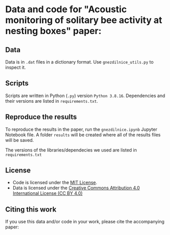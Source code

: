 # Data and code for "Acoustic monitoring of solitary bee activity at nesting boxes" paper: 

## Data

Data is in ```.dat``` files in a dictionary format. Use ```gnezdilnice_utils.py``` to inspect it.

## Scripts

Scripts are written in Python (```.py```) version ```Python 3.8.16```. Dependencies and their versions are listed in ```requirements.txt```.

## Reproduce the results

To reproduce the results in the paper, run the ```gnezdilnice.ipynb``` Jupyter Notebook file. A folder ```results``` will be created where all of the results files will be saved.

The versions of the libraries/dependecies we used are listed in ```requirements.txt```

## License

- Code is licensed under the [MIT License](LICENSE).  
- Data is licensed under the [Creative Commons Attribution 4.0 International License (CC BY 4.0)](data/LICENSE-CC-BY-4.0)

## Citing this work

If you use this data and/or code in your work, please cite the accompanying paper:


